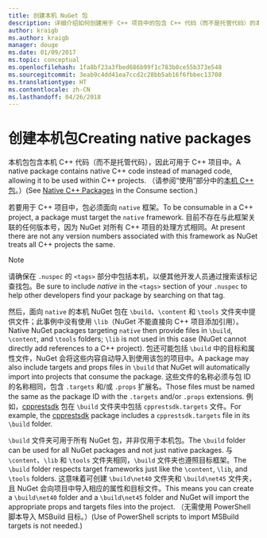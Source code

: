 ```yaml
---
title: 创建本机 NuGet 包
description: 详细介绍如何创建用于 C++ 项目中的包含 C++ 代码（而不是托管代码）的本机 NuGet 包。
author: kraigb
ms.author: kraigb
manager: douge
ms.date: 01/09/2017
ms.topic: conceptual
ms.openlocfilehash: 1fa8bf23a3fbed686b99f1c783b0ce55b373e548
ms.sourcegitcommit: 3eab9c4dd41ea7ccd2c28bb5ab16f6fbbec13708
ms.translationtype: HT
ms.contentlocale: zh-CN
ms.lasthandoff: 04/26/2018
---
```

# <a name="creating-native-packages"></a><span data-ttu-id="e6bfb-103">创建本机包</span><span class="sxs-lookup"><span data-stu-id="e6bfb-103">Creating native packages</span></span>

<span data-ttu-id="e6bfb-104">本机包包含本机 C++ 代码（而不是托管代码），因此可用于 C++ 项目中。</span><span class="sxs-lookup"><span data-stu-id="e6bfb-104">A native package contains native C++ code instead of managed code, allowing it to be used within C++ projects.</span></span> <span data-ttu-id="e6bfb-105">（请参阅“使用”部分中的[本机 C++ 包](../consume-packages/finding-and-choosing-packages.md#native-c-packages)。）</span><span class="sxs-lookup"><span data-stu-id="e6bfb-105">(See [Native C++ Packages](../consume-packages/finding-and-choosing-packages.md#native-c-packages) in the Consume section.)</span></span>

<span data-ttu-id="e6bfb-106">若要用于 C++ 项目中，包必须面向 `native` 框架。</span><span class="sxs-lookup"><span data-stu-id="e6bfb-106">To be consumable in a C++ project, a package must target the `native` framework.</span></span> <span data-ttu-id="e6bfb-107">目前不存在与此框架关联的任何版本号，因为 NuGet 对所有 C++ 项目的处理方式相同。</span><span class="sxs-lookup"><span data-stu-id="e6bfb-107">At present there are not any version numbers associated with this framework as NuGet treats all C++ projects the same.</span></span>

> [!Note]
> <span data-ttu-id="e6bfb-108">请确保在 `.nuspec` 的 `<tags>` 部分中包括本机，以便其他开发人员通过搜索该标记查找包。</span><span class="sxs-lookup"><span data-stu-id="e6bfb-108">Be sure to include *native* in the `<tags>` section of your `.nuspec` to help other developers find your package by searching on that tag.</span></span>

<span data-ttu-id="e6bfb-109">然后，面向 `native` 的本机 NuGet 包在 `\build`、`\content` 和 `\tools` 文件夹中提供文件；此事例中没有使用 `\lib`（NuGet 不能直接向 C++ 项目添加引用）。</span><span class="sxs-lookup"><span data-stu-id="e6bfb-109">Native NuGet packages targeting `native` then provide files in `\build`, `\content`, and `\tools` folders; `\lib` is not used in this case (NuGet cannot directly add references to a C++ project).</span></span> <span data-ttu-id="e6bfb-110">包还可能包括 `\build` 中的目标和属性文件，NuGet 会将这些内容自动导入到使用该包的项目中。</span><span class="sxs-lookup"><span data-stu-id="e6bfb-110">A package may also include targets and props files in `\build` that NuGet will automatically import into projects that consume the package.</span></span> <span data-ttu-id="e6bfb-111">这些文件的名称必须与包 ID 的名称相同，包含 `.targets` 和/或 `.props` 扩展名。</span><span class="sxs-lookup"><span data-stu-id="e6bfb-111">Those files must be named the same as the package ID with the `.targets` and/or `.props` extensions.</span></span> <span data-ttu-id="e6bfb-112">例如，[cpprestsdk](https://nuget.org/packages/cpprestsdk/) 包在 `\build` 文件夹中包括 `cpprestsdk.targets` 文件。</span><span class="sxs-lookup"><span data-stu-id="e6bfb-112">For example, the [cpprestsdk](https://nuget.org/packages/cpprestsdk/) package includes a `cpprestsdk.targets` file in its `\build` folder.</span></span>

<span data-ttu-id="e6bfb-113">`\build` 文件夹可用于所有 NuGet 包，并非仅用于本机包。</span><span class="sxs-lookup"><span data-stu-id="e6bfb-113">The `\build` folder can be used for all NuGet packages and not just native packages.</span></span> <span data-ttu-id="e6bfb-114">与 `\content`、`\lib` 和 `\tools` 文件夹相同，`\build` 文件夹也遵照目标框架。</span><span class="sxs-lookup"><span data-stu-id="e6bfb-114">The `\build` folder respects target frameworks just like the `\content`, `\lib`, and `\tools` folders.</span></span> <span data-ttu-id="e6bfb-115">这意味着可创建 `\build\net40` 文件夹和 `\build\net45` 文件夹，且 NuGet 会向项目中导入相应的属性和目标文件。</span><span class="sxs-lookup"><span data-stu-id="e6bfb-115">This means you can create a `\build\net40` folder and a `\build\net45` folder and NuGet will import the appropriate props and targets files into the project.</span></span> <span data-ttu-id="e6bfb-116">（无需使用 PowerShell 脚本导入 MSBuild 目标。）</span><span class="sxs-lookup"><span data-stu-id="e6bfb-116">(Use of PowerShell scripts to import MSBuild targets is not needed.)</span></span>
